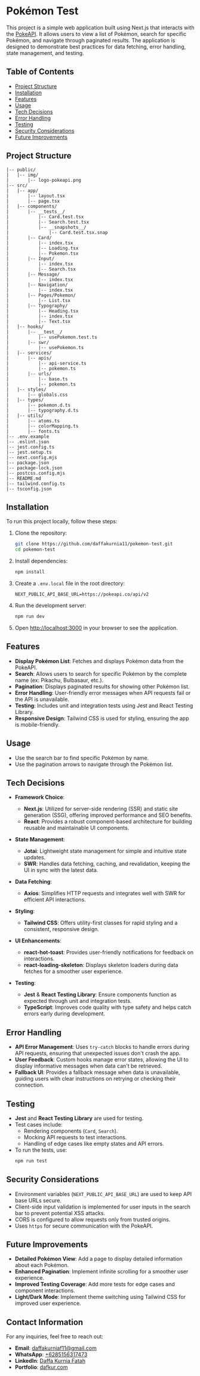 # Pokémon Test

This project is a simple web application built using Next.js that interacts with the [PokeAPI](https://pokeapi.co/api/v2/pokemon). It allows users to view a list of Pokémon, search for specific Pokémon, and navigate through paginated results. The application is designed to demonstrate best practices for data fetching, error handling, state management, and testing.

## Table of Contents

- [Project Structure](#project-structure)
- [Installation](#installation)
- [Features](#features)
- [Usage](#usage)
- [Tech Decisions](#tech-decisions)
- [Error Handling](#error-handling)
- [Testing](#testing)
- [Security Considerations](#security-considerations)
- [Future Improvements](#future-improvements)

## Project Structure

```
|-- public/
|   |-- img/
|       |-- logo-pokeapi.png
|-- src/
|   |-- app/
|       |-- layout.tsx
|       |-- page.tsx
|   |-- components/
|       |-- __tests__/
|           |-- Card.test.tsx
|           |-- Search.test.tsx
|           |-- __snapshots__/
|               |-- Card.test.tsx.snap
|       |-- Card/
|           |-- index.tsx
|           |-- Loading.tsx
|           |-- Pokemon.tsx
|       |-- Input/
|           |-- index.tsx
|           |-- Search.tsx
|       |-- Message/
|           |-- index.tsx
|       |-- Navigation/
|           |-- index.tsx
|       |-- Pages/Pokemon/
|           |-- List.tsx
|       |-- Typography/
|           |-- Heading.tsx
|           |-- index.tsx
|           |-- Text.tsx
|   |-- hooks/
|       |-- __test__/
|           |-- usePokemon.test.ts
|       |-- swr/
|           |-- usePokemon.ts
|   |-- services/
|       |-- apis/
|           |-- api-service.ts
|           |-- pokemon.ts
|       |-- urls/
|           |-- base.ts
|           |-- pokemon.ts
|   |-- styles/
|       |-- globals.css
|   |-- types/
|       |-- pokemon.d.ts
|       |-- typography.d.ts
|   |-- utils/
|       |-- atoms.ts
|       |-- colorMapping.ts
|       |-- fonts.ts
|-- .env.example
|-- .eslint.json
|-- jest.config.ts
|-- jest.setup.ts
|-- next.config.mjs
|-- package.json
|-- package-lock.json
|-- postcss.config.mjs
|-- README.md
|-- tailwind.config.ts
|-- tsconfig.json
```

## Installation

To run this project locally, follow these steps:

1. Clone the repository:

   ```bash
   git clone https://github.com/daffakurnia11/pokemon-test.git
   cd pokemon-test
   ```

2. Install dependencies:

   ```bash
   npm install
   ```

3. Create a `.env.local` file in the root directory:

   ```env
   NEXT_PUBLIC_API_BASE_URL=https://pokeapi.co/api/v2
   ```

4. Run the development server:

   ```bash
   npm run dev
   ```

5. Open [http://localhost:3000](http://localhost:3000) in your browser to see the application.

## Features

- **Display Pokémon List**: Fetches and displays Pokémon data from the PokeAPI.
- **Search**: Allows users to search for specific Pokémon by the complete name (ex: Pikachu, Bulbasaur, etc.).
- **Pagination**: Displays paginated results for showing other Pokémon list.
- **Error Handling**: User-friendly error messages when API requests fail or the API is unavailable.
- **Testing**: Includes unit and integration tests using Jest and React Testing Library.
- **Responsive Design**: Tailwind CSS is used for styling, ensuring the app is mobile-friendly.

## Usage

- Use the search bar to find specific Pokémon by name.
- Use the pagination arrows to navigate through the Pokémon list.

## Tech Decisions

- **Framework Choice**:

  - **Next.js**: Utilized for server-side rendering (SSR) and static site generation (SSG), offering improved performance and SEO benefits.
  - **React**: Provides a robust component-based architecture for building reusable and maintainable UI components.

- **State Management**:

  - **Jotai**: Lightweight state management for simple and intuitive state updates.
  - **SWR**: Handles data fetching, caching, and revalidation, keeping the UI in sync with the latest data.

- **Data Fetching**:

  - **Axios**: Simplifies HTTP requests and integrates well with SWR for efficient API interactions.

- **Styling**:

  - **Tailwind CSS**: Offers utility-first classes for rapid styling and a consistent, responsive design.

- **UI Enhancements**:

  - **react-hot-toast**: Provides user-friendly notifications for feedback on interactions.
  - **react-loading-skeleton**: Displays skeleton loaders during data fetches for a smoother user experience.

- **Testing**:
  - **Jest** & **React Testing Library**: Ensure components function as expected through unit and integration tests.
  - **TypeScript**: Improves code quality with type safety and helps catch errors early during development.

## Error Handling

- **API Error Management**: Uses `try-catch` blocks to handle errors during API requests, ensuring that unexpected issues don't crash the app.
- **User Feedback**: Custom hooks manage error states, allowing the UI to display informative messages when data can't be retrieved.
- **Fallback UI**: Provides a fallback message when data is unavailable, guiding users with clear instructions on retrying or checking their connection.

## Testing

- **Jest** and **React Testing Library** are used for testing.
- Test cases include:
  - Rendering components (`Card`, `Search`).
  - Mocking API requests to test interactions.
  - Handling of edge cases like empty states and API errors.
- To run the tests, use:
  ```bash
  npm run test
  ```

## Security Considerations

- Environment variables (`NEXT_PUBLIC_API_BASE_URL`) are used to keep API base URLs secure.
- Client-side input validation is implemented for user inputs in the search bar to prevent potential XSS attacks.
- CORS is configured to allow requests only from trusted origins.
- Uses `https` for secure communication with the PokeAPI.

## Future Improvements

- **Detailed Pokémon View**: Add a page to display detailed information about each Pokémon.
- **Enhanced Pagination**: Implement infinite scrolling for a smoother user experience.
- **Improved Testing Coverage**: Add more tests for edge cases and component interactions.
- **Light/Dark Mode**: Implement theme switching using Tailwind CSS for improved user experience.

## Contact Information

For any inquiries, feel free to reach out:

- **Email**: daffakurniaf11@gmail.com
- **WhatsApp**: [+6285156317473](https://wa.me/6285156317473)
- **LinkedIn**: [Daffa Kurnia Fatah](https://www.linkedin.com/in/daffakurniafatah/)
- **Portfolio**: [dafkur.com](https://dafkur.com/)
